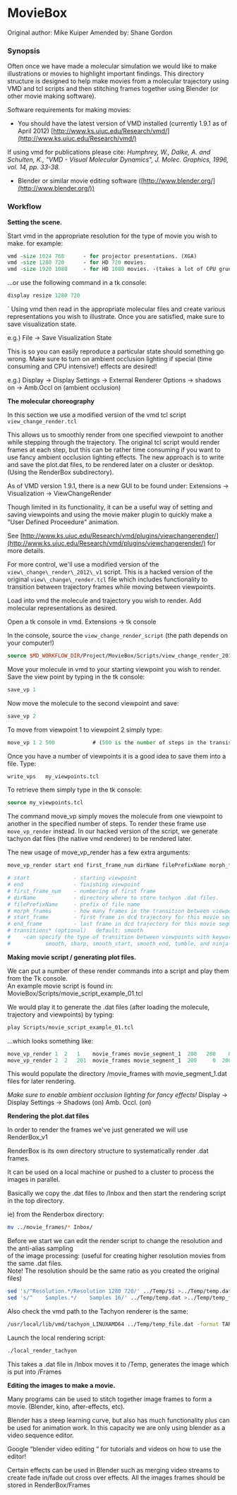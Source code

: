 ﻿# MovieBox

Original author: Mike Kuiper
Amended by: Shane Gordon


### Synopsis

Often once we have made a molecular simulation we would like to make  
illustrations or movies to highlight important findings. This directory 
structure is designed to help make movies from a molecular trajectory using VMD 
and tcl scripts and then stitching frames together using Blender 
(or other movie making software).  

Software requirements for making movies: 

* You should have the latest version of VMD installed (currently 1.9.1 as of April 2012) [http://www.ks.uiuc.edu/Research/vmd/](http://www.ks.uiuc.edu/Research/vmd/)

If using vmd for publications please cite:
*Humphrey, W., Dalke, A. and Schulten, K., "VMD - Visual Molecular Dynamics", J. Molec. Graphics, 1996, vol. 14, pp. 33-38.*

* Blender or similar movie editing software ([http://www.blender.org/](http://www.blender.org/))


### Workflow

**Setting the scene.**

Start vmd in the appropriate resolution for the type of movie you wish to make. 
for example:  

```tcl
vmd -size 1024 768      - for projector presentations. (XGA)
vmd -size 1280 720      - for HD 720 movies.
vmd -size 1920 1080     - for HD 1080 movies. -(takes a lot of CPU grunt!)
```

...or use the following command in a tk console: 

```tcl
display resize 1280 720     
```
`
Using vmd then read in the appropriate molecular files and create various 
representations you wish to illustrate. Once you are satisfied, make sure 
to save visualization state. 

e.g.) File -> Save Visualization State

This is so you can easily reproduce a particular state should something go wrong. Make sure to turn on ambient occlusion lighting if special (time consuming and CPU intensive!) effects are desired! 

e.g.) Display -> Display Settings -> External Renderer Options -> shadows on -> Amb.Occl on (ambient occlusion)


**The molecular choreography**

In this section we use a modified version of the vmd tcl script `view_change_render.tcl`

This allows us to smoothly render from one specified viewpoint to another while 
stepping through the trajectory. The original tcl script would render frames at 
each step, but this can be rather time consuming if you want to use fancy ambient 
occlusion lighting effects. The new approach is to write and save the plot.dat files, to be rendered later on a cluster or desktop.  (Using the RenderBox subdirectory).  

As of VMD version 1.9.1,  there is a new GUI to be found under: 
Extensions -> Visualization -> ViewChangeRender

Though limited in its functionality, it can be a useful way of setting and saving 
viewpoints and using the movie maker plugin to quickly make a "User Defined Proceedure" 
animation.

See [http://www.ks.uiuc.edu/Research/vmd/plugins/viewchangerender/](http://www.ks.uiuc.edu/Research/vmd/plugins/viewchangerender/) for more details. 

For more control, we'll use a modified version of the `view\_change\_render\_2012\_v1`
script. This is a hacked version of the original `view\_change\_render.tcl` file which 
includes functionality to transition between trajectory frames while moving between 
viewpoints.

Load into vmd the molecule and trajectory you wish to render.  Add molecular 
representations as desired. 

Open a tk console in vmd. Extensions -> tk console 

In the console, source the `view_change_render_script` (the path depends on your computer!)

```tcl
source $MD_WORKFLOW_DIR/Project/MovieBox/Scripts/view_change_render_2012_v1.tcl
```

Move your molecule in vmd to your starting viewpoint you wish to render.  
Save the view point by typing in the tk console: 

```tcl
save_vp 1 
```

Now move the molecule to the second viewpoint and save: 

```tcl
save_vp 2 
```

To move from viewpoint 1 to viewpoint 2  simply type: 

```tcl
move_vp 1 2 500            # (500 is the number of steps in the transistion) 
```

Once you have a number of viewpoints it is a good idea to save them into a file. Type: 

```tcl
write_vps   my_viewpoints.tcl 
```

To retrieve them simply type in the tk console:

```tcl
source my_viewpoints.tcl 
```

The command move_vp simply moves the molecule from one viewpoint to another in the specified 
number of steps. To render these frame use `move_vp_render` instead. In our hacked 
version of the script, we generate tachyon dat files (the native vmd renderer) to be rendered later. 

The new usage of move_vp_render has a few extra arguments:  

```tcl
move_vp_render start end first_frame_num dirName filePrefixName morph_frames  start_frame end_frame transitions* 
```

```tcl
# start              - starting viewpoint
# end                - finishing viewpoint
# first_frame_num    - numbering of first frame 
# dirName            - directory where to store tachyon .dat files. 
# filePrefixName     - prefix of file name 
# morph_frames       - how many frames in the transition between viewpoints 
# start_frame        - first frame in dcd trajectory for this movie segment. 
# end_frame          - last frame in dcd trajectory for this movie segment.  
# transitions* (optional)   default: smooth
#    -can specify the type of transition between viewpoints with keywords:
#           smooth, sharp, smooth_start, smooth_end, tumble, and ninja  
```

**Making movie script / generating plot files.**

We can put a number of these render commands into a script and play them from the Tk console.  
An example movie script is found in: MovieBox/Scripts/movie_script_example_01.tcl 

We would play it to generate the .dat files (after loading the molecule, trajectory and viewpoints) by typing: 

```tcl
play Scripts/movie_script_example_01.tcl
```

...which looks something like: 

```tcl
move_vp_render 1  2   1    movie_frames movie_segment_1  200   200    0 smooth;
move_vp_render 2  2   201  movie_frames movie_segment_1  200     0  200 sharp;
```

This would populate the directory /movie_frames with movie_segment_1.dat files for later rendering.  

*Make sure to enable ambient occlusion lighting for fancy effects!*
Display → Display Settings → Shadows (on) Amb. Occl. (on)


**Rendering the plot.dat files**

In order to render the frames we've just generated we will use RenderBox_v1

RenderBox is its own directory structure to systematically render .dat frames.  

It can be used on a local machine or pushed to a cluster to process the images in parallel. 

Basically we copy the .dat files to /Inbox  and then start the rendering script in the top directory. 

ie)  from the Renderbox directory: 

```sh
mv ../movie_frames/* Inbox/ 
```

Before we start we can edit the render script to change the resolution and the anti-alias sampling  
of the image processing: (useful for creating higher resolution movies from the same .dat files.  
Note! The resolution should be the same ratio as you created the original files)    

```sh
sed 's/^Resolution.*/Resolution 1280 720/' ../Temp/$i >../Temp/temp.dat
sed 's/^    Samples.*/    Samples 16/' ../Temp/temp.dat >../Temp/temp_file.dat
```

Also check the vmd path to the Tachyon renderer is the same: 

```sh
/usr/local/lib/vmd/tachyon_LINUXAMD64 ../Temp/temp_file.dat -format TARGA -o ../Frames/$i.tga
```

Launch the local rendering script: 

```tcl
./local_render_tachyon
```

This takes a .dat file in /Inbox   moves it to /Temp,  generates the image which is put into /Frames


**Editing the images to make a movie.**

Many programs can be used to stitch together image frames to form a movie. (Blender, kino, after-effects, etc).

Blender has a steep learning curve, but also has much functionality plus can be used for animation work. In this capacity we are only using blender as a video sequence editor.  

Google “blender video editing “  for tutorials and videos on how to use the editor!  

Certain effects can be used in Blender such as merging video streams to create fade in/fade out cross 
over effects.  All the images frames should be stored in RenderBox/Frames
